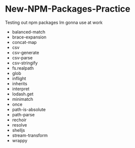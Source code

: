 # New-NPM-Packages-Practice
Testing out npm packages Im gonna use at work

* balanced-match
* brace-expansion 
* concat-map
* csv
* csv-generate
* csv-parse
* csv-stringify
* fs.realpath
* glob
* inflight
* inherits
* interpret
* lodash.get
* minimatch
* once
* path-is-absolute
* path-parse
* rechoir
* resolve
* shelljs
* stream-transform
* wrappy
